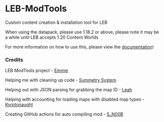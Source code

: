 # LEB-ModTools
Custom content creation & installation tool for LEB

When using the datapack, please use 1.18.2 or above, please note it may be a while until LEB accepts 1.20 Content Worlds

For more information on how to use this, please view the [documentation](https://github.com/Legacy-Edition-Minigames/ModTools/wiki)!

### Credits

LEB ModTools project - [Emmie](https://github.com/DBTDerpbox)

Helping me with cleaning up code - [Symmetry System](https://github.com/OsricSystem)

Helping out with JSON parsing for grabbing the map ID - [Leah](https://github.com/Just-Leah)

Helping with accounting for loading maps with disabled map types - [Kyrptonaught](https://github.com/kyrptonaught)

Creating GitHub actions for auto compiling mod - [S_N00B](https://github.com/S-N00B-1)
